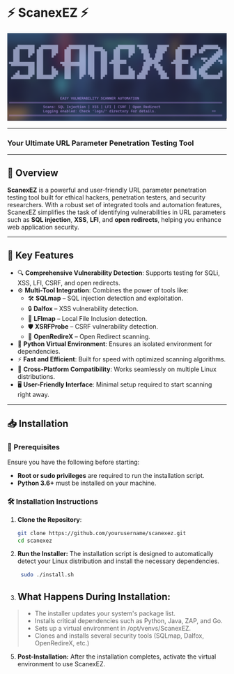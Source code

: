 # ⚡️ ScanexEZ ⚡️
![ScanexEZ Banner](img/logo.png)

---

### **Your Ultimate URL Parameter Penetration Testing Tool**

---

## 🚀 Overview
**ScanexEZ** is a powerful and user-friendly URL parameter penetration testing tool built for ethical hackers, penetration testers, and security researchers. With a robust set of integrated tools and automation features, ScanexEZ simplifies the task of identifying vulnerabilities in URL parameters such as **SQL injection**, **XSS**, **LFI**, and **open redirects**, helping you enhance web application security.

---

## 🎯 Key Features
- 🔍 **Comprehensive Vulnerability Detection**: Supports testing for SQLi, XSS, LFI, CSRF, and open redirects.
- ⚙️ **Multi-Tool Integration**: Combines the power of tools like:
  - 🛠️ **SQLmap** – SQL injection detection and exploitation.
  - 🔒 **Dalfox** – XSS vulnerability detection.
  - 📂 **LFImap** – Local File Inclusion detection.
  - 🛡️ **XSRFProbe** – CSRF vulnerability detection.
  - 🧭 **OpenRedireX** – Open Redirect scanning.
- 🧩 **Python Virtual Environment**: Ensures an isolated environment for dependencies.
- ⚡ **Fast and Efficient**: Built for speed with optimized scanning algorithms.
- 🔄 **Cross-Platform Compatibility**: Works seamlessly on multiple Linux distributions.
- 🖥️ **User-Friendly Interface**: Minimal setup required to start scanning right away.

---

## 📥 Installation

### 🔧 Prerequisites
Ensure you have the following before starting:
- **Root or sudo privileges** are required to run the installation script.
- **Python 3.6+** must be installed on your machine.

### 🛠️ Installation Instructions
1. **Clone the Repository**:
   ```bash
   git clone https://github.com/yourusername/scanexez.git
   cd scanexez
2. **Run the Installer:** The installation script is designed to automatically detect your Linux distribution and        install the necessary dependencies.
   ```bash
    sudo ./install.sh
3. **What Happens During Installation:**
    -
  > - The installer updates your system's package list.
  > - Installs critical dependencies such as Python, Java, ZAP, and Go.
  > - Sets up a virtual environment in /opt/venvs/ScanexEZ.
  > - Clones and installs several security tools (SQLmap, Dalfox, OpenRedireX, etc.)
5. **Post-Installation:** After the installation completes, activate the virtual environment to use ScanexEZ.
